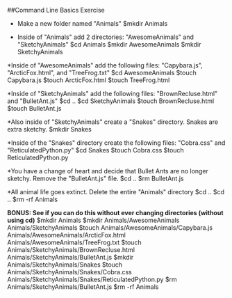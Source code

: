 ##Command Line Basics Exercise

* Make a new folder named "Animals"
$mkdir Animals

* Inside of "Animals" add 2 directories: "AwesomeAnimals" and "SketchyAnimals" 
$cd Animals
$mkdir AwesomeAnimals
$mkdir SketchyAnimals

*Inside of "AwesomeAnimals" add the following files: "Capybara.js", "ArcticFox.html", and "TreeFrog.txt"
$cd AwesomeAnimals
$touch Capybara.js
$touch ArcticFox.html
$touch TreeFrog.html

*Inside of "SketchyAnimals" add the following files: "BrownRecluse.html" and "BulletAnt.js"
$cd ..
$cd SketchyAnimals
$touch BrownRecluse.html
$touch BulletAnt.js

*Also inside of "SketchyAnimals" create a "Snakes" directory. Snakes are extra sketchy.
$mkdir Snakes

*Inside of the "Snakes" directory create the following files: "Cobra.css" and "ReticulatedPython.py"
$cd Snakes
$touch Cobra.css
$touch ReticulatedPython.py

*You have a change of heart and decide that Bullet Ants are no longer sketchy. Remove the "BulletAnt.js" file.
$cd ..
$rm BulletAnt.js

*All animal life goes extinct. Delete the entire "Animals" directory
$cd ..
$cd ..
$rm -rf Animals

**BONUS: See if you can do this without ever changing directories (without using cd)**
$mkdir Animals
$mkdir Animals/AwesomeAnimals Animals/SketchyAnimals
$touch Animals/AwesomeAnimals/Capybara.js Animals/AwesomeAnimals/ArcticFox.html Animals/AwesomeAnimals/TreeFrog.txt
$touch Animals/SketchyAnimals/BrownRecluse.html Animals/SketchyAnimals/BulletAnt.js
$mkdir Animals/SketchyAnimals/Snakes
$touch Animals/SketchyAnimals/Snakes/Cobra.css Animals/SketchyAnimals/Snakes/ReticulatedPython.py
$rm Animals/SketchyAnimals/BulletAnt.js
$rm -rf Animals
